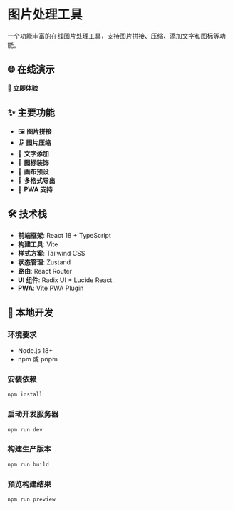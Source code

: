 # 图片处理工具

一个功能丰富的在线图片处理工具，支持图片拼接、压缩、添加文字和图标等功能。

## 🌐 在线演示

**[🚀 立即体验](https://LiangCY.github.io/image-tools/)**

## ✨ 主要功能

- 🖼️ **图片拼接**
- 🗜️ **图片压缩**
- 📝 **文字添加**
- 🎨 **图标装饰**
- 📐 **画布预设**
- 💾 **多格式导出**
- 🔄 **PWA 支持**

## 🛠️ 技术栈

- **前端框架**: React 18 + TypeScript
- **构建工具**: Vite
- **样式方案**: Tailwind CSS
- **状态管理**: Zustand
- **路由**: React Router
- **UI 组件**: Radix UI + Lucide React
- **PWA**: Vite PWA Plugin

## 🚀 本地开发

### 环境要求

- Node.js 18+
- npm 或 pnpm

### 安装依赖

```bash
npm install
```

### 启动开发服务器

```bash
npm run dev
```

### 构建生产版本

```bash
npm run build
```

### 预览构建结果

```bash
npm run preview
```


